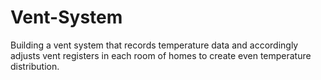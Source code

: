 # Vent-System
Building a vent system that records temperature data and accordingly adjusts vent registers in each room of homes to create even temperature distribution.
